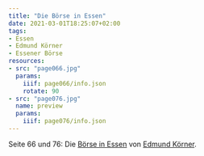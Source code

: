 ```yaml
---
title: "Die Börse in Essen"
date: 2021-03-01T18:25:07+02:00
tags:
- Essen
- Edmund Körner
- Essener Börse
resources:
- src: "page066.jpg"
  params:
    iiif: page066/info.json
    rotate: 90
- src: "page076.jpg"
  name: preview
  params:
    iiif: page076/info.json
---
```

Seite 66 und 76: Die [Börse in Essen](/tags/Essener-Börse) von [Edmund Körner](/tags/Edmund-Körner).

